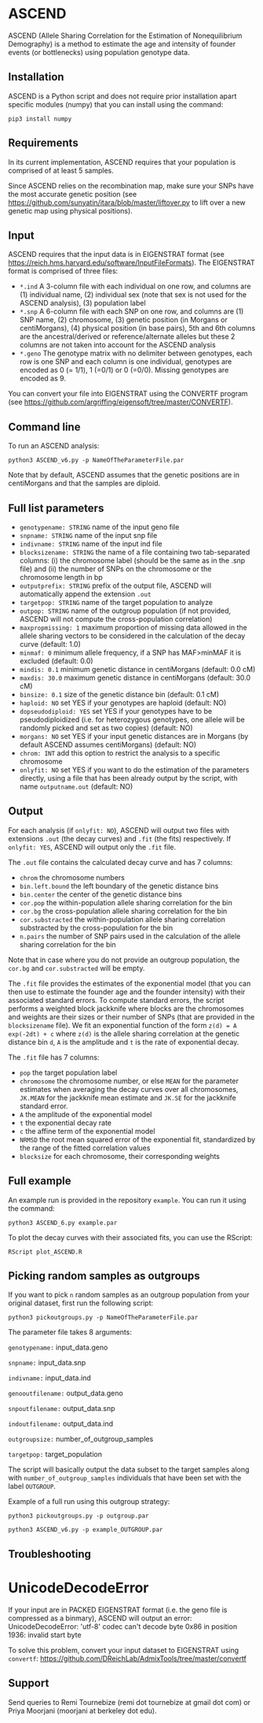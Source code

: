 # ASCEND
ASCEND (Allele Sharing Correlation for the Estimation of Nonequilibrium Demography) is a method to estimate the age and intensity of founder events (or bottlenecks) using population genotype data.

## Installation

ASCEND is a Python script and does not require prior installation apart specific modules (numpy) that you can install using the command:

`pip3 install numpy`

## Requirements

In its current implementation, ASCEND requires that your population is comprised of at least 5 samples.

Since ASCEND relies on the recombination map, make sure your SNPs have the most accurate genetic position (see https://github.com/sunyatin/itara/blob/master/liftover.py to lift over a new genetic map using physical positions).

## Input

ASCEND requires that the input data is in EIGENSTRAT format (see https://reich.hms.harvard.edu/software/InputFileFormats). The EIGENSTRAT format is comprised of three files:

- `*.ind` A 3-column file with each individual on one row, and columns are (1) individual name, (2) individual sex (note that sex is not used for the ASCEND analysis), (3) population label
- `*.snp` A 6-column file with each SNP on one row, and columns are (1) SNP name, (2) chromosome, (3) genetic position (in Morgans or centiMorgans), (4) physical position (in base pairs), 5th and 6th columns are the ancestral/derived or reference/alternate alleles but these 2 columns are not taken into account for the ASCEND analysis
- `*.geno` The genotype matrix with no delimiter between genotypes, each row is one SNP and each column is one individual, genotypes are encoded as 0 (= 1/1), 1 (=0/1) or 0 (=0/0). Missing genotypes are encoded as 9.

You can convert your file into EIGENSTRAT using the CONVERTF program (see https://github.com/argriffing/eigensoft/tree/master/CONVERTF).

## Command line

To run an ASCEND analysis:

`python3 ASCEND_v6.py -p NameOfTheParameterFile.par`

Note that by default, ASCEND assumes that the genetic positions are in centiMorgans and that the samples are diploid.

## Full list parameters

- `genotypename: STRING` name of the input geno file
- `snpname: STRING` name of the input snp file
- `indivname: STRING` name of the input ind file
- `blocksizename: STRING` the name of a file containing two tab-separated columns: (i) the chromosome label (should be the same as in the .snp file) and (ii) the number of SNPs on the chromosome or the chromosome length in bp
- `outputprefix: STRING` prefix of the output file, ASCEND will automatically append the extension `.out`
- `targetpop: STRING` name of the target population to analyze
- `outpop: STRING` name of the outgroup population (if not provided, ASCEND will not compute the cross-population correlation)
- `maxpropmissing: 1` maximum proportion of missing data allowed in the allele sharing vectors to be considered in the calculation of the decay curve (default: 1.0)
- `minmaf: 0` minimum allele frequency, if a SNP has MAF>minMAF it is excluded (default: 0.0)
- `mindis: 0.1` minimum genetic distance in centiMorgans (default: 0.0 cM)
- `maxdis: 30.0` maximum genetic distance in centiMorgans (default: 30.0 cM)
- `binsize: 0.1` size of the genetic distance bin (default: 0.1 cM)
- `haploid: NO` set YES if your genotypes are haploid (default: NO)
- `dopseudodiploid: YES` set YES if your genotypes have to be pseudodiploidized (i.e. for heterozygous genotypes, one allele will be randomly picked and set as two copies) (default: NO)
- `morgans: NO` set YES if your input genetic distances are in Morgans (by default ASCEND assumes centiMorgans) (default: NO)
- `chrom: INT` add this option to restrict the analysis to a specific chromosome
- `onlyfit: NO` set YES if you want to do the estimation of the parameters directly, using a file that has been already output by the script, with name `outputname.out` (default: NO)

## Output

For each analysis (if `onlyfit: NO`), ASCEND will output two files with extensions `.out` (the decay curves) and `.fit` (the fits) respectively. If `onlyfit: YES`, ASCEND will output only the `.fit` file.

The `.out` file contains the calculated decay curve and has 7 columns:
- `chrom` the chromosome numbers
- `bin.left.bound` the left boundary of the genetic distance bins
- `bin.center` the center of the genetic distance bins
- `cor.pop` the within-population allele sharing correlation for the bin
- `cor.bg` the cross-population allele sharing correlation for the bin
- `cor.substracted` the within-population allele sharing correlation substracted by the cross-population for the bin
- `n.pairs` the number of SNP pairs used in the calculation of the allele sharing correlation for the bin

Note that in case where you do not provide an outgroup population, the `cor.bg` and `cor.substracted` will be empty.

The `.fit` file provides the estimates of the exponential model (that you can then use to estimate the founder age and the founder intensity) with their associated standard errors. To compute standard errors, the script performs a weighted block jackknife where blocks are the chromosomes and weights are their sizes or their number of SNPs (that are provided in the `blocksizename` file). We fit an exponential function of the form `z(d) = A exp(-2dt) + c` where `z(d)` is the allele sharing correlation at the genetic distance bin `d`, `A` is the amplitude and `t` is the rate of exponential decay. 

The `.fit` file has 7 columns:
- `pop` the target population label
- `chromosome` the chromosome number, or else `MEAN` for the parameter estimates when averaging the decay curves over all chromosomes, `JK.MEAN` for the jackknife mean estimate and `JK.SE` for the jackknife standard error.
- `A` the amplitude of the exponential model
- `t` the exponential decay rate
- `c` the affine term of the exponential model
- `NRMSD` the root mean squared error of the exponential fit, standardized by the range of the fitted correlation values
- `blocksize` for each chromosome, their corresponding weights

## Full example

An example run is provided in the repository `example`. You can run it using the command:

`python3 ASCEND_6.py example.par`

To plot the decay curves with their associated fits, you can use the RScript:

`RScript plot_ASCEND.R `

## Picking random samples as outgroups

If you want to pick `n` random samples as an outgroup population from your original dataset, first run the following script:

`python3 pickoutgroups.py -p NameOfTheParameterFile.par`

The parameter file takes 8 arguments:

`genotypename:` input_data.geno

`snpname:` input_data.snp

`indivname:` input_data.ind

`genooutfilename:` output_data.geno

`snpoutfilename:` output_data.snp

`indoutfilename:` output_data.ind

`outgroupsize:` number_of_outgroup_samples

`targetpop:` target_population

The script will basically output the data subset to the target samples along with `number_of_outgroup_samples` individuals that have been set with the label `OUTGROUP`.

Example of a full run using this outgroup strategy:

`python3 pickoutgroups.py -p outgroup.par`

`python3 ASCEND_v6.py -p example_OUTGROUP.par`

## Troubleshooting

# UnicodeDecodeError
If your input are in PACKED EIGENSTRAT format (i.e. the geno file is compressed as a binmary), ASCEND will output an error:
UnicodeDecodeError: 'utf-8' codec can't decode byte 0x86 in position 1936: invalid start byte

To solve this problem, convert your input dataset to EIGENSTRAT using `convertf`: https://github.com/DReichLab/AdmixTools/tree/master/convertf

## Support
Send queries to Remi Tournebize (remi dot tournebize at gmail dot com) or Priya Moorjani (moorjani at berkeley dot edu).



